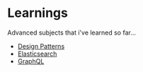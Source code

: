# Learnings
Advanced subjects that i've learned so far...
- [Design Patterns](https://github.com/mostafaqanbaryan/learnings/tree/main/design-patterns)
- [Elasticsearch](https://github.com/mostafaqanbaryan/learnings/tree/main/elasticsearch)
- [GraphQL](https://github.com/mostafaqanbaryan/learnings/tree/main/graphql)
